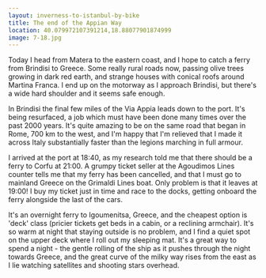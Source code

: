 ```yaml
---
layout: inverness-to-istanbul-by-bike
title: The end of the Appian Way
location: 40.079972107391214,18.88077901874999
image: 7-18.jpg
---
```

Today I head from Matera to the eastern coast, and I hope to catch a ferry from Brindisi to Greece. Some really rural roads now, passing olive trees growing in dark red earth, and strange houses with conical roofs around Martina Franca.
I end up on the motorway as I approach Brindisi, but there's a wide hard shoulder and it seems safe enough.

In Brindisi the final few miles of the Via Appia leads down to the port. It's being resurfaced, a job which must have been done many times over the past 2000 years. It's quite amazing to be on the same road that began in Rome, 700 km to the west, and I'm happy that I'm relieved that I made it across Italy substantially faster than the legions marching in full armour.

I arrived at the port at 18:40, as my research told me that there should be a ferry to Corfu at 21:00. A grumpy ticket seller at the Agoudimos Lines counter tells me that my ferry has been cancelled, and that I must go to mainland Greece on the Grimaldi Lines boat. Only problem is that it leaves at 19:00! I buy my ticket just in time and race to the docks, getting onboard the ferry alongside the last of the cars.

It's an overnight ferry to Igoumenitsa, Greece, and the cheapest option is 'deck' class (pricier tickets get beds in a cabin, or a reclining armchair). It's so warm at night that staying outside is no problem, and I find a quiet spot on the upper deck where I roll out my sleeping mat. It's a great way to spend a night - the gentle rolling of the ship as it pushes through the night towards Greece, and the great curve of the milky way rises from the east as I lie watching satellites and shooting stars overhead.